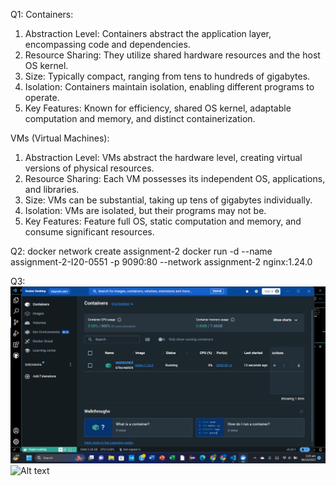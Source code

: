 Q1: 
Containers: 
1. Abstraction Level: Containers abstract the application layer, encompassing code and dependencies.
2. Resource Sharing: They utilize shared hardware resources and the host OS kernel.
3. Size: Typically compact, ranging from tens to hundreds of gigabytes.
4. Isolation: Containers maintain isolation, enabling different programs to operate.
5. Key Features: Known for efficiency, shared OS kernel, adaptable computation and memory, and distinct containerization.

VMs (Virtual Machines):
1. Abstraction Level: VMs abstract the hardware level, creating virtual versions of physical resources.
2. Resource Sharing: Each VM possesses its independent OS, applications, and libraries.
3. Size: VMs can be substantial, taking up tens of gigabytes individually.
4. Isolation: VMs are isolated, but their programs may not be.
5. Key Features: Feature full OS, static computation and memory, and consume significant resources.

Q2:
docker network create assignment-2
docker run -d --name assignment-2-I20-0551 -p 9090:80 --network assignment-2 nginx:1.24.0

Q3:
![Alt text](s1-1.png) 
![Alt text](s2-1.png)